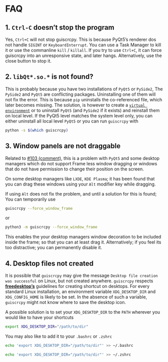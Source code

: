 # FAQ

## 1. `Ctrl-C` doesn’t stop the program

Yes, `Ctrl+C` will not stop guiscrcpy. This is because PyQt5’s renderer dos not handle `SIGINT` or `KeyboardInterrupt`. You can use a Task Manager to kill it or use the commanline `kill` / `killall`. If you try to use `Ctrl+C`, it can force guiscrcpy into an unresponsive state, and later hangs. Alternatively, use the close button to stop it.

## 2. `libQt*.so.*` is not found?

This is probably because you have two installations of `PyQt5` or `PySide2`, The `PySide2` and `PyQt5` are conflicting packages. Uninstalling one of them will not fix the error. This is because `pip` uninstalls the co-referenced file, which later becomes missing. The solution, is however to create a [`virtual environment`](https://google/search?q=python+virtual+environment) or to uninstall `PyQt5` (and `PySide2` if it exists) and reinstall them on local level. If the PyQt5 level matches the system level only, you can either uninstall all local level `PyQt5` or you can run `guiscrcpy` with

```bash
python -s $(which guiscrcpy)
```

## 3. Window panels are not draggable

Related to [#103 (comment)](https://github.com/srevinsaju/guiscrcpy/issues/103#issuecomment-619428461]), this is a problem with `PyQt5` and some desktop managers which do not support Frame less window dragging or windows that do not have permission to change their position on the screen. 

On some desktop managers like `LXDE`, `KDE Plasma`; it has been found that you can drag these windows using your `Alt` modifier key while dragging. 

If using `Alt` does not fix the problem, and until a solution for this is found; You can temporarily use

```bash
guiscrcpy --force_window_frame
```

or 

```bash
python3 -m guiscrcpy --force_window_frame
```

This enables the your desktop managers window decoration to be included inside the frame; so that you can at least drag it. Alternatively; if you feel its too distractive; you can permanently disable it. 

## 4. Desktop files not created

It is possible that `guiscrcpy` may give the message `Desktop file creation was successful` on Linux, but not created anywhere. `guiscrcpy` respects [**freedesktop’s**](https://en.wikipedia.org/wiki/Freedesktop.org) guidelines for creating shortcut on desktops. For every standard Linux installation, an environment variable `XDG_DESKTOP_DIR` and `XDG_CONFIG_HOME` is likely to be set. In the absence of such a variable, `guiscrcpy` might not know where to save the desktop icon.

A possible solution is to set your `XDG_DESKTOP_DIR` to the `PATH` wherever you would like to have your shortcuts

```bash
export XDG_DESKTOP_DIR="/path/to/dir"
```

You may also like to add it to your `.bashrc` or `.zshrc`

```bash
echo 'export XDG_DESKTOP_DIR="/path/to/dir"' >> ~/.bashrc
```

```bash
echo 'export XDG_DESKTOP_DIR="/path/to/dir"' >> ~/.zshrc
```



